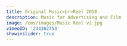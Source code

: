 ```yaml
---
title: Original Music<br>Reel 2018
description: Music for Advertising and Film
image: /cms/images/Music Reel v2.jpg
vimeoID: '234302753'
showinslider: true
---
```








































